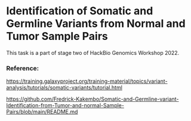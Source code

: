 # Identification of Somatic and Germline Variants from Normal and Tumor Sample Pairs

This task is a part of stage two of HackBio Genomics Workshop 2022.

### Reference: 
https://training.galaxyproject.org/training-material/topics/variant-analysis/tutorials/somatic-variants/tutorial.html

https://github.com/Fredrick-Kakembo/Somatic-and-Germline-variant-Identification-from-Tumor-and-normal-Sample-Pairs/blob/main/README.md
